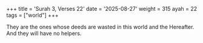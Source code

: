 +++
title = 'Surah 3, Verses 22'
date = '2025-08-27'
weight = 315
ayah = 22
tags = ["world"]
+++

They are the ones whose deeds are wasted in this world and the Hereafter. And they will have no helpers.